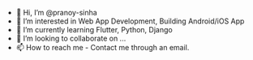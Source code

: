 - 👋 Hi, I’m @pranoy-sinha
- 👀 I’m interested in Web App Development, Building Android/iOS App
- 🌱 I’m currently learning Flutter, Python, Django
- 💞️ I’m looking to collaborate on ...
- 📫 How to reach me - Contact me through an email.

<!---
elogicsoft/elogicsoft is a ✨ special ✨ repository because its `README.md` (this file) appears on your GitHub profile.
You can click the Preview link to take a look at your changes.
--->
